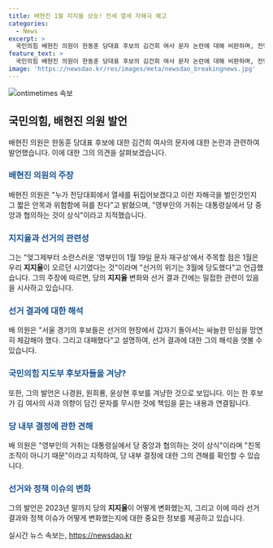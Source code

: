 ```yaml
---
title: 배현진 1월 지지율 상승! 전세 열세 자해극 예고
categories:
  - News
excerpt: >
  국민의힘 배현진 의원이 한동훈 당대표 후보의 김건희 여사 문자 논란에 대해 비판하며, 전당대회에서의 성공에 초점을 맞춰 지지율 변화를 언급했다. 또한, 후보들이 냉랭한 민심을 경험하고 대패한 것으로 설명하며, 김 여사의 문자를 무시한 후보에 대한 비판으로 보였다. 또한, 영부인의 행동은 대통령실과의 협의가 필요하며, 친목 조직이 아니라는 것을 지적했다.
feature_text: >
  국민의힘 배현진 의원이 한동훈 당대표 후보의 김건희 여사 문자 논란에 대해 비판하며, 전당대회에서의 성공에 초점을 맞춰 지지율 변화를 언급했다. 또한, 후보들이 냉랭한 민심을 경험하고 대패한 것으로 설명하며, 김 여사의 문자를 무시한 후보에 대한 비판으로 보였다. 또한, 영부인의 행동은 대통령실과의 협의가 필요하며, 친목 조직이 아니라는 것을 지적했다.
image: 'https://newsdao.kr/res/images/meta/newsdao_breakingnews.jpg'
---
```


<p><img src="https://newsdao.kr/res/images/meta/newsdao_breakingnews.jpg" alt="ontimetimes 속보" /></p>

<h2 data-ke-size="size26">국민의힘, 배현진 의원 발언</h2>

<p data-ke-size="size16">배현진 의원은 한동훈 당대표 후보에 대한 김건희 여사의 문자에 대한 논란과 관련하여 발언했습니다. 이에 대한 그의 의견을 살펴보겠습니다.</p>

<h3><span style="color: #1a5490;">배현진 의원의 주장</span></h3>

<p data-ke-size="size16">배현진 의원은 "누가 전당대회에서 열세를 뒤집어보겠다고 이런 자해극을 벌인것인지 그 짧은 안목과 위험함에 혀를 찬다"고 밝혔으며, "영부인의 거취는 대통령실에서 당 중앙과 협의하는 것이 상식"이라고 지적했습니다.</p>

<h3><span style="color: #1a5490;">지지율과 선거의 관련성</span></h3>

<p data-ke-size="size16">그는 "엊그제부터 소란스러운 '영부인이 1월 19일 문자 재구성'에서 주목할 점은 1월은 우리 <b>지지율</b>이 오르던 시기였다는 것"이라며 "선거의 위기는 3월에 당도했다"고 언급했습니다. 그의 주장에 따르면, 당의 <b>지지율</b> 변화와 선거 결과 간에는 밀접한 관련이 있음을 시사하고 있습니다.</p>

<h3><span style="color: #1a5490;">선거 결과에 대한 해석</span></h3>

<p data-ke-size="size16">배 의원은 "서울 경기의 후보들은 선거의 현장에서 갑자기 돌아서는 싸늘한 민심을 망연히 체감해야 했다. 그리고 대패했다"고 설명하여, 선거 결과에 대한 그의 해석을 엿볼 수 있습니다.</p>

<h3><span style="color: #1a5490;">국민의힘 지도부 후보자들을 겨냥?</span></h3>

<p data-ke-size="size16">또한, 그의 발언은 나경원, 원희룡, 윤상현 후보를 겨냥한 것으로 보입니다. 이는 한 후보가 김 여사의 사과 의향이 담긴 문자를 무시한 것에 책임을 묻는 내용과 연결됩니다.</p>

<h3><span style="color: #1a5490;">당 내부 결정에 관한 견해</span></h3>

<p data-ke-size="size16">배 의원은 "영부인의 거취는 대통령실에서 당 중앙과 협의하는 것이 상식"이라며 "친목 조직이 아니기 때문"이라고 지적하여, 당 내부 결정에 대한 그의 견해를 확인할 수 있습니다. </p>

<h3><span style="color: #1a5490;">선거와 정책 이슈의 변화</span></h3>

<p data-ke-size="size16">그의 발언은 2023년 말까지 당의 <b>지지율</b>이 어떻게 변화했는지, 그리고 이에 따라 선거 결과와 정책 이슈가 어떻게 변화했는지에 대한 중요한 정보를 제공하고 있습니다.</p>
실시간 뉴스 속보는, <a href="https://newsdao.kr" rel="dofollow">https://newsdao.kr</a>


